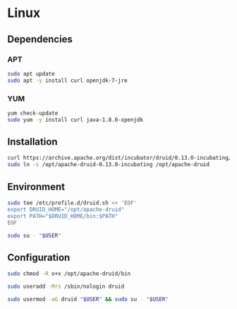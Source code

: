# Linux

## Dependencies

### APT

```sh
sudo apt update
sudo apt -y install curl openjdk-7-jre
```

### YUM

```sh
yum check-update
sudo yum -y install curl java-1.8.0-openjdk
```

## Installation

```sh
curl https://archive.apache.org/dist/incubator/druid/0.13.0-incubating/apache-druid-0.13.0-incubating-bin.tar.gz | sudo tar -xzC /opt --no-same-owner --no-same-permissions
sudo ln -s /opt/apache-druid-0.13.0-incubating /opt/apache-druid
```

## Environment

```sh
sudo tee /etc/profile.d/druid.sh << 'EOF'
export DRUID_HOME="/opt/apache-druid"
export PATH="$DRUID_HOME/bin:$PATH"
EOF
```

```sh
sudo su - "$USER"
```

## Configuration

```sh
sudo chmod -R o+x /opt/apache-druid/bin
```

```sh
sudo useradd -Mrs /sbin/nologin druid
```

```sh
sudo usermod -aG druid "$USER" && sudo su - "$USER"
```
